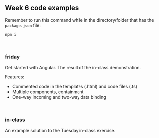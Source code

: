 ## Week 6 code examples

Remember to run this command while in the directory/folder that has the `package.json` file:

```
npm i
```

<br>

### friday

Get started with Angular. The result of the in-class demonstration.

Features:
* Commented code in the templates (.html) and code files (.ts) 
* Multiple components, containment 
* One-way incoming and two-way data binding

<br>

### in-class

An example solution to the Tuesday in-class exercise. 

<br>
